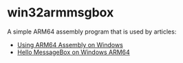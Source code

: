 # win32armmsgbox
A simple ARM64 assembly program that is used by articles:

- [Using ARM64 Assembly on Windows](https://nemanjatrifunovic.substack.com/p/using-arm64-assembly-on-windows)
- [Hello MessageBox on Windows ARM64](https://open.substack.com/pub/nemanjatrifunovic/p/hello-messagebox-on-windows-arm64)
